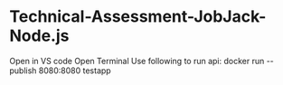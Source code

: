 # Technical-Assessment-JobJack-Node.js
Open in VS code
Open Terminal 
Use following to run api: docker run --publish 8080:8080 testapp
